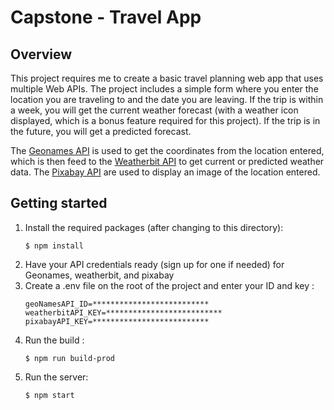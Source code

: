 # Capstone - Travel App

## Overview

This project requires me to create a basic travel planning web app that uses multiple Web APIs. The project includes a simple form where you enter the location you are traveling to and the date you are leaving. If the trip is within a week, you will get the current weather forecast (with a weather icon displayed, which is a bonus feature required for this project). If the trip is in the future, you will get a predicted forecast. 

The [Geonames API](http://www.geonames.org/export/web-services.html) is used to get the coordinates from the location entered, which is then feed to the [Weatherbit API](https://www.weatherbit.io/api) to get current or predicted weather data. The [Pixabay API](https://pixabay.com/api/docs/) are used to display an image of the location entered.

## Getting started
1. Install the required packages (after changing to this directory): 
    ```
    $ npm install
    ```
2. Have your API credentials ready (sign up for one if needed) for Geonames, weatherbit, and pixabay
3. Create a .env file on the root of the project and enter your ID and key :
    ```
    geoNamesAPI_ID=**************************
    weatherbitAPI_KEY=**************************
    pixabayAPI_KEY=**************************
    ```
4. Run the build : 
    ```
    $ npm run build-prod
    ```
5. Run the server:
    ```
    $ npm start
    ```